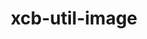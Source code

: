 ---
title: "xcb-util-image"
layout: cache
categories: [package, develop]
meta: {"compilers": ["gcc@11.1.0", "gcc@11.4.0"], "num_specs": 6, "num_specs_by_stack": {"data-vis-sdk": 3, "hep": 3, "root": 6}, "oss": ["ubuntu20.04", "ubuntu22.04"], "platforms": ["linux"], "stacks": ["data-vis-sdk", "hep", "root"], "targets": ["x86_64_v3"], "versions": ["0.4.1"]}
spec_details: [{"compiler": "gcc@11.1.0", "hash": "2idxxeq2l2xfuqhtzke7g43rgf3mitnv", "os": "ubuntu20.04", "platform": "linux", "size": "-", "stacks": ["data-vis-sdk", "root"], "target": "x86_64_v3", "variants": ["build_system=autotools"], "versions": ["0.4.1"]}, {"compiler": "gcc@11.4.0", "hash": "555krf37sftrlwh5qdpzf5j7i3apux4t", "os": "ubuntu22.04", "platform": "linux", "size": "-", "stacks": ["hep", "root"], "target": "x86_64_v3", "variants": ["build_system=autotools"], "versions": ["0.4.1"]}, {"compiler": "gcc@11.1.0", "hash": "d2na4jy4w5gkw4m6ek2khr4hi5m3mp7w", "os": "ubuntu20.04", "platform": "linux", "size": "-", "stacks": ["data-vis-sdk", "root"], "target": "x86_64_v3", "variants": ["build_system=autotools"], "versions": ["0.4.1"]}, {"compiler": "gcc@11.4.0", "hash": "fvff3lrbv6fd6slmclmr2bad5xhsc3co", "os": "ubuntu22.04", "platform": "linux", "size": "-", "stacks": ["hep", "root"], "target": "x86_64_v3", "variants": ["build_system=autotools"], "versions": ["0.4.1"]}, {"compiler": "gcc@11.4.0", "hash": "nrlqc3lh7xauewtgtp4bftfskypjqcbc", "os": "ubuntu22.04", "platform": "linux", "size": "-", "stacks": ["hep", "root"], "target": "x86_64_v3", "variants": ["build_system=autotools"], "versions": ["0.4.1"]}, {"compiler": "gcc@11.1.0", "hash": "pxxosjuh2pdfinv23k3jhps45h4eb4kt", "os": "ubuntu20.04", "platform": "linux", "size": "-", "stacks": ["data-vis-sdk", "root"], "target": "x86_64_v3", "variants": ["build_system=autotools"], "versions": ["0.4.1"]}]
---